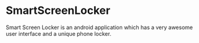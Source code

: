 SmartScreenLocker
=================

Smart Screen Locker is an android application which has a very awesome user interface and a unique phone locker. 
